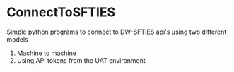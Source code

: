 # ConnectToSFTIES
Simple python programs to connect to DW-SFTIES api's using two different models
1. Machine to machine 
2. Using API tokens from the UAT environment



